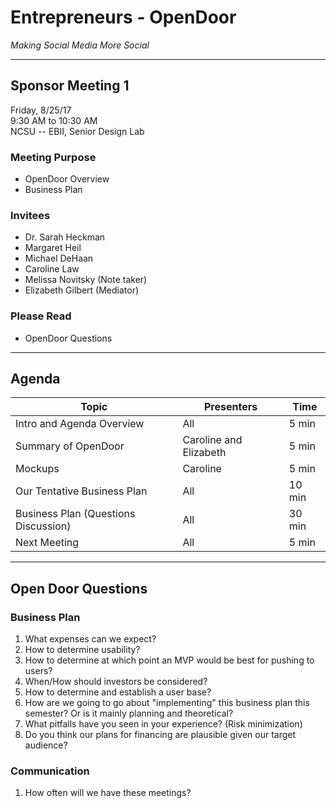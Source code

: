 # Entrepreneurs - OpenDoor #
_Making Social Media More Social_

---

## Sponsor Meeting 1 ##
Friday, 8/25/17 <br />
9:30 AM to 10:30 AM <br />
NCSU -- EBII, Senior Design Lab

### Meeting Purpose ###
- OpenDoor Overview
- Business Plan

### Invitees ###
- Dr. Sarah Heckman
- Margaret Heil
- Michael DeHaan
- Caroline Law
- Melissa Novitsky (Note taker)
- Elizabeth Gilbert (Mediator)

### Please Read ###
- OpenDoor Questions

---

## Agenda ##

| Topic                                | Presenters             | Time   |
| ------------------------------------ | ---------------------- | ------ |
| Intro and Agenda Overview            | All                    | 5 min  |
| Summary of OpenDoor                  | Caroline and Elizabeth | 5 min  |
| Mockups                              | Caroline               | 5 min  |
| Our Tentative Business Plan          | All                    | 10 min |
| Business Plan (Questions Discussion) | All                    | 30 min |
| Next Meeting                         | All                    | 5 min  |

---

## Open Door Questions ##

### Business Plan ###
1. What expenses can we expect?
1. How to determine usability?
1. How to determine at which point an MVP would be best for pushing to users?
1. When/How should investors be considered?
1. How to determine and establish a user base?
1. How are we going to go about "implementing" this business plan this semester? Or is it mainly planning and theoretical?
1. What pitfalls have you seen in your experience? (Risk minimization)
1. Do you think our plans for financing are plausible given our target audience?

### Communication ###
1. How often will we have these meetings?
